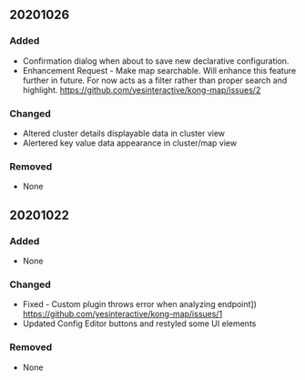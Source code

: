 ## 20201026
### Added
- Confirmation dialog when about to save new declarative configuration.
- Enhancement Request - Make map searchable. Will enhance this feature further in future. For now acts as a filter rather than proper search and highlight.  https://github.com/yesinteractive/kong-map/issues/2 

### Changed
- Altered cluster details displayable data in cluster view
- Alertered key value data appearance in cluster/map view

### Removed
- None


## 20201022
### Added
- None

### Changed
- Fixed - Custom plugin throws error when analyzing endpoint]) https://github.com/yesinteractive/kong-map/issues/1
- Updated Config Editor buttons and restyled some UI elements

### Removed
- None
